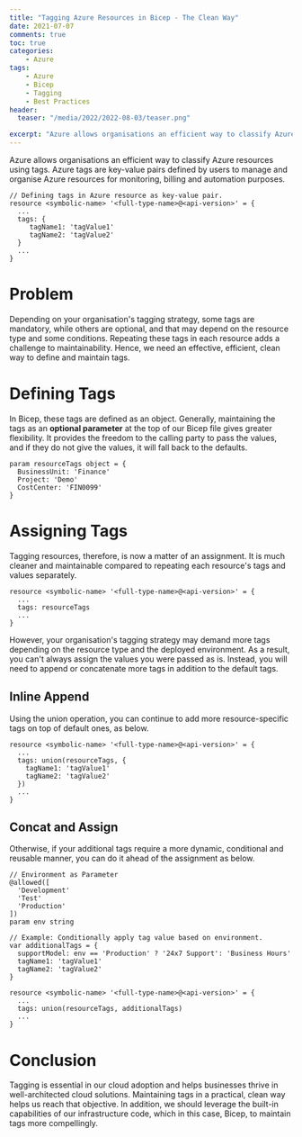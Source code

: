 ```yaml
---
title: "Tagging Azure Resources in Bicep - The Clean Way"
date: 2021-07-07
comments: true
toc: true
categories: 
    - Azure
tags:
    - Azure
    - Bicep
    - Tagging
    - Best Practices
header:
  teaser: "/media/2022/2022-08-03/teaser.png"

excerpt: "Azure allows organisations an efficient way to classify Azure resources using tags. Azure tags are key-value pairs defined by users to manage and organise Azure resources for monitoring, billing and automation purposes. In this post, we look at how we do this effectively and cleanly using Azure Bicep and its native capabilities."
---
```


Azure allows organisations an efficient way to classify Azure resources using tags. Azure tags are key-value pairs defined by users to manage and organise Azure resources for monitoring, billing and automation purposes.

```bicep
// Defining tags in Azure resource as key-value pair.
resource <symbolic-name> '<full-type-name>@<api-version>' = {
  ...
  tags: { 
     tagName1: 'tagValue1'
     tagName2: 'tagValue2'
  }
  ...
}
``` 

# Problem
Depending on your organisation's tagging strategy, some tags are mandatory, while others are optional, and that may depend on the resource type and some conditions. Repeating these tags in each resource adds a challenge to maintainability. Hence, we need an effective, efficient, clean way to define and maintain tags.

# Defining Tags
In Bicep, these tags are defined as an object. Generally, maintaining the tags as an **optional parameter** at the top of our Bicep file gives greater flexibility. It provides the freedom to the calling party to pass the values, and if they do not give the values, it will fall back to the defaults.

```Bicep
param resourceTags object = {
  BusinessUnit: 'Finance'
  Project: 'Demo'
  CostCenter: 'FIN0099'
}
```

# Assigning Tags

Tagging resources, therefore, is now a matter of an assignment. It is much cleaner and maintainable compared to repeating each resource's tags and values separately.

```Bicep
resource <symbolic-name> '<full-type-name>@<api-version>' = {
  ...
  tags: resourceTags
  ...
}
```

However, your organisation's tagging strategy may demand more tags depending on the resource type and the deployed environment. As a result, you can't always assign the values you were passed as is. Instead, you will need to append or concatenate more tags in addition to the default tags.

## Inline Append
Using the union operation, you can continue to add more resource-specific tags on top of default ones, as below.

```Bicep
resource <symbolic-name> '<full-type-name>@<api-version>' = {
  ...
  tags: union(resourceTags, {
    tagName1: 'tagValue1'
    tagName2: 'tagValue2'
  })
  ...
}
```

## Concat and Assign
Otherwise, if your additional tags require a more dynamic, conditional and reusable manner, you can do it ahead of the assignment as below.

```bicep
// Environment as Parameter
@allowed([
  'Development'
  'Test'
  'Production'
])
param env string

// Example: Conditionally apply tag value based on environment.
var additionalTags = {
  supportModel: env == 'Production' ? '24x7 Support': 'Business Hours'
  tagName1: 'tagValue1'
  tagName2: 'tagValue2'
}

resource <symbolic-name> '<full-type-name>@<api-version>' = {
  ...
  tags: union(resourceTags, additionalTags)
  ...
}
```

# Conclusion

Tagging is essential in our cloud adoption and helps businesses thrive in well-architected cloud solutions. Maintaining tags in a practical, clean way helps us reach that objective. In addition, we should leverage the built-in capabilities of our infrastructure code, which in this case, Bicep, to maintain tags more compellingly.